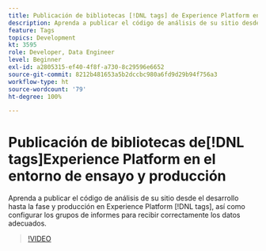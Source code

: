 ```yaml
---
title: Publicación de bibliotecas [!DNL tags] de Experience Platform en el entorno de ensayo y producción
description: Aprenda a publicar el código de análisis de su sitio desde el desarrollo hasta la fase y la producción en etiquetas de Experience Platform, así como a configurar los grupos de informes para recibir correctamente los datos adecuados.
feature: Tags
topics: Development
kt: 3595
role: Developer, Data Engineer
level: Beginner
exl-id: a2805315-ef40-4f8f-a730-8c29596e6652
source-git-commit: 8212b481653a5b2dccbc980a6fd9d29b94f756a3
workflow-type: ht
source-wordcount: '79'
ht-degree: 100%

---
```


# Publicación de bibliotecas de[!DNL tags]Experience Platform en el entorno de ensayo y producción 

Aprenda a publicar el código de análisis de su sitio desde el desarrollo hasta la fase y producción en Experience Platform [!DNL tags], así como configurar los grupos de informes para recibir correctamente los datos adecuados.

>[!VIDEO](https://video.tv.adobe.com/v/28777/?quality=12&learn=on)
